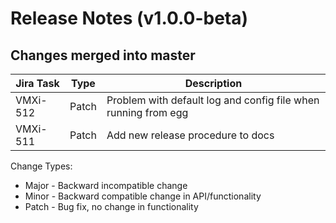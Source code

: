 Release Notes (v1.0.0-beta)
===========================

Changes merged into master
--------------------------
| Jira Task | Type | Description |
|-----------|------|-------------|
|VMXi-512   |Patch |Problem with default log and config file when running from egg|
|VMXi-511   |Patch |Add new release procedure to docs|


Change Types:
* Major - Backward incompatible change
* Minor - Backward compatible change in API/functionality
* Patch - Bug fix, no change in functionality
